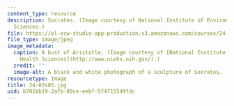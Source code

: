 ```yaml
---
content_type: resource
description: Socrates. (Image courtesy of National Institute of Environmental Health
  Sciences.)
file: https://ol-ocw-studio-app-production.s3.amazonaws.com/courses/24-03-relativism-reason-and-reality-spring-2005/b701bb192afb89ceeebf5f4715549fdc_24-03s05.jpg
file_type: image/jpeg
image_metadata:
  caption: A bust of Aristotle. (Image courtesy of [National Institute of Environmental
    Health Sciences](http://www.niehs.nih.gov/).)
  credit: ''
  image-alt: A black and white photograph of a sculpture of Socrates.
resourcetype: Image
title: 24-03s05.jpg
uid: b701bb19-2afb-89ce-eebf-5f4715549fdc
---
```

